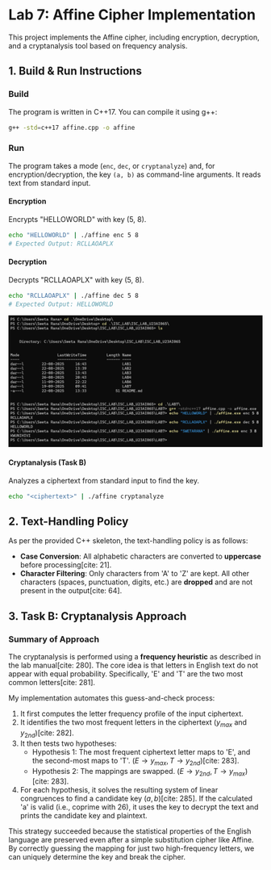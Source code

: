 # Lab 7: Affine Cipher Implementation

This project implements the Affine cipher, including encryption, decryption, and a cryptanalysis tool based on frequency analysis.

## 1. Build & Run Instructions

### Build
The program is written in C++17. You can compile it using g++:
```bash
g++ -std=c++17 affine.cpp -o affine
```

### Run
The program takes a mode (`enc`, `dec`, or `cryptanalyze`) and, for encryption/decryption, the key `(a, b)` as command-line arguments. It reads text from standard input.

#### Encryption
Encrypts "HELLOWORLD" with key (5, 8).
```bash
echo "HELLOWORLD" | ./affine enc 5 8
# Expected Output: RCLLAOAPLX
```

#### Decryption
Decrypts "RCLLAOAPLX" with key (5, 8).
```bash
echo "RCLLAOAPLX" | ./affine dec 5 8
# Expected Output: HELLOWORLD
```
![Screenshot of the Affine cipher program output](./images/image.png)
#### Cryptanalysis (Task B)
Analyzes a ciphertext from standard input to find the key.
```bash
echo "<ciphertext>" | ./affine cryptanalyze
```

## 2. Text-Handling Policy

As per the provided C++ skeleton, the text-handling policy is as follows:
- **Case Conversion**: All alphabetic characters are converted to **uppercase** before processing[cite: 21].
- **Character Filtering**: Only characters from 'A' to 'Z' are kept. All other characters (spaces, punctuation, digits, etc.) are **dropped** and are not present in the output[cite: 64].

## 3. Task B: Cryptanalysis Approach

### Summary of Approach
The cryptanalysis is performed using a **frequency heuristic** as described in the lab manual[cite: 280]. The core idea is that letters in English text do not appear with equal probability. Specifically, 'E' and 'T' are the two most common letters[cite: 281].

My implementation automates this guess-and-check process:
1.  It first computes the letter frequency profile of the input ciphertext.
2.  It identifies the two most frequent letters in the ciphertext ($y_{max}$ and $y_{2nd}$)[cite: 282].
3.  It then tests two hypotheses:
    * Hypothesis 1: The most frequent ciphertext letter maps to 'E', and the second-most maps to 'T'. $(E \rightarrow y_{max}, T \rightarrow y_{2nd})$[cite: 283].
    * Hypothesis 2: The mappings are swapped. $(E \rightarrow y_{2nd}, T \rightarrow y_{max})$[cite: 283].
4.  For each hypothesis, it solves the resulting system of linear congruences to find a candidate key $(a, b)$[cite: 285]. If the calculated 'a' is valid (i.e., coprime with 26), it uses the key to decrypt the text and prints the candidate key and plaintext.

This strategy succeeded because the statistical properties of the English language are preserved even after a simple substitution cipher like Affine. By correctly guessing the mapping for just two high-frequency letters, we can uniquely determine the key and break the cipher.